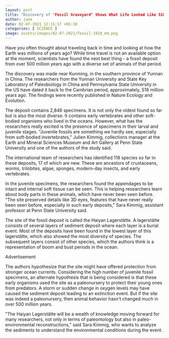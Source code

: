 ```yaml
---
layout: post
title: "Discovery of "Fossil Graveyard" Shows What Life Looked Like 518 Million Years Ago"
author: jane 
date: 02-07-2021 12:15:17 +05:30 
categories: [ SCIENCE ] 
image: assets/images/02-07-2021/fossil-1920_md.png
---
```

Have you often thought about traveling back in time and looking at how the Earth was millions of years ago? While time travel is not an available option at the moment, scientists have found the next best thing - a fossil deposit from over 500 million years ago with a diverse set of animals of that period.

The discovery was made near Kunming, in the southern province of Yunnan in China. The researchers from the Yunnan University and State Key Laboratory of Paleobiology in China and Pennsylvania State University in the US have dated it back to the Cambrian period, approximately, 518 million years ago. The findings were recently published in Nature Ecology and Evolution.

The deposit contains 2,846 specimens. It is not only the oldest found so far but is also the most diverse. It contains early vertebrates and other soft-bodied organisms who lived in the oceans. However, what has the researchers really excited is the presence of specimens in their larval and juvenile stages. "Juvenile fossils are something we hardly see, especially from soft-bodied invertebrates," Julien Kimmig, collections manager at the Earth and Mineral Sciences Museum and Art Gallery at Penn State University and one of the authors of the study said.

The international team of researchers has identified 118 species so far in these deposits, 17 of which are new. These are ancestors of crustaceans, worms, trilobites, algae, sponges, modern-day insects, and early vertebrates.

In the juvenile specimens, the researchers found the appendages to be intact and internal soft tissue can be seen. This is helping researchers learn about body parts in these animals, which have never been seen before. "The site preserved details like 3D eyes, features that have never really been seen before, especially in such early deposits," Sara Kimmig, assistant professor at Penn State University said.

The site of the fossil deposit is called the Haiyan Lagerstätte. A lagerstätte consists of several layers of sediment deposit where each layer is a burial event. Most of the deposits have been found in the lowest layer of this lagerstätte, which also showed the most diversity of species. The subsequent layers consist of other species, which the authors think is a representation of boom and bust periods in the ocean.

Advertisement

The authors hypothesize that the site might have offered protection from stronger ocean currents. Considering the high number of juvenile fossil specimens, an alternate hypothesis that is being considered is that these early organisms used the site as a paleonursery to protect their young ones from predators. A storm or sudden change in oxygen levels may have caused the sediment deposit leading to an extinction event. But if the site was indeed a paleonursery, then animal behavior hasn't changed much in over 500 million years.

"The Haiyan Lagerstätte will be a wealth of knowledge moving forward for many researchers, not only in terms of paleontology but also in paleo-environmental reconstructions," said Sara Kimmig, who wants to analyze the sediments to understand the environmental conditions during the event.